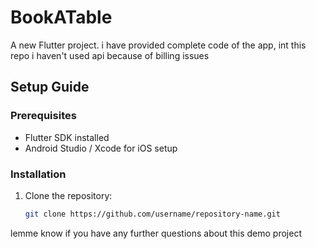 # BookATable

A new Flutter project.
i have provided complete code of the app, int this repo
i haven't used api because of billing issues

## Setup Guide

### Prerequisites
- Flutter SDK installed
- Android Studio / Xcode for iOS setup

### Installation
1. Clone the repository:
   ```bash
   git clone https://github.com/username/repository-name.git
   
lemme know if you have any further questions about this demo project
